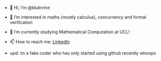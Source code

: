 - 👋 Hi, I’m @kkatrrine
- 👀 I’m interested in maths (mostly calculus), concurrency and formal verification
- 🌱 I’m currently studying Mathematical Computation at UCL!
- 📫 How to reach me: [LinkedIn](https://www.linkedin.com/in/ekaterina-piotrovskaya-1a87111bb/)

- upd: im a fake coder who has only started using github recently whoops

<!---
kkatrrine/kkatrrine is a ✨ special ✨ repository because its `README.md` (this file) appears on your GitHub profile.
You can click the Preview link to take a look at your changes.
--->
